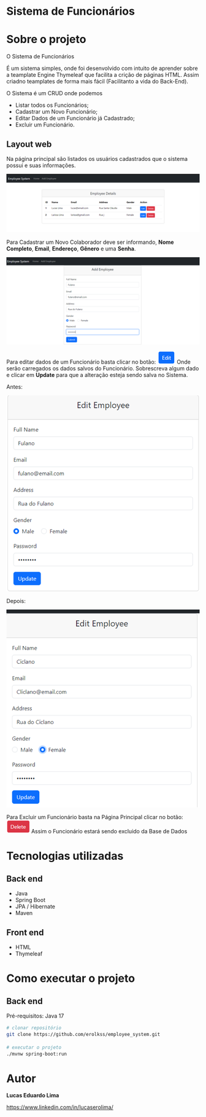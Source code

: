# Sistema de Funcionários


# Sobre o projeto


O Sistema de Funcionários 

É um sistema simples, onde foi desenvolvido com intuito de aprender sobre a teamplate Engine Thymeleaf que facilita a crição de páginas HTML. Assim criadno teamplates de forma mais fácil (Facilitanto a vida do Back-End).

O Sistema é um CRUD onde podemos 
   - Listar todos os Funcionários;
   - Cadastrar um Novo Funcionário;
   - Editar Dados de um Funcionário já Cadastrado;
   - Excluir um Funcionário.

## Layout web

Na página principal são listados os usuários cadastrados que o sistema possui e suas informações.


![Web 1](https://raw.githubusercontent.com/erolkss/employee_system/main/src/main/resources/assets/img/home_page.png)

Para Cadastrar um Novo Colaborador deve ser informando, **Nome Completo**, **Email**, **Endereço**, **Gênero** e uma **Senha**.

![Web 2](https://github.com/erolkss/employee_system/blob/main/src/main/resources/assets/img/Add_new_employee.png?raw=true)

Para editar dados de um Funcionário basta clicar no botão: ![Web 3](https://github.com/erolkss/employee_system/blob/main/src/main/resources/assets/img/Button_Edtit.png?raw=true) 
Onde serão carregados os dados salvos do Funcionário. Sobrescreva algum dado e clicar em **Update** para que a alteração esteja sendo salva no Sistema.

Antes:

![Web 4](https://github.com/erolkss/employee_system/blob/main/src/main/resources/assets/img/Edit_Employee_1.png?raw=true)

Depois:

![Web 5](https://github.com/erolkss/employee_system/blob/main/src/main/resources/assets/img/Edit_Employee_2.png?raw=true)

Para Excluir um Funcionário basta na Página Principal clicar no botão: ![Web 6](https://github.com/erolkss/employee_system/blob/main/src/main/resources/assets/img/Button_Delete.png?raw=true) Assim o Funcionário estará sendo excluido da Base de Dados




# Tecnologias utilizadas
## Back end
- Java
- Spring Boot
- JPA / Hibernate
- Maven
## Front end
- HTML
- Thymeleaf


# Como executar o projeto

## Back end
Pré-requisitos: Java 17

```bash
# clonar repositório
git clone https://github.com/erolkss/employee_system.git

# executar o projeto
./mvnw spring-boot:run
```


# Autor

**Lucas Eduardo Lima**

https://www.linkedin.com/in/lucaserolima/
